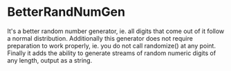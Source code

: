 # BetterRandNumGen
It's a better random number generator, ie. all digits that come out of it follow a normal distribution. Additionally this generator does not require preparation to work properly, ie. you do not call randomize() at any point. Finally it adds the ability to generate streams of random numeric digits of any length, output as a string.
